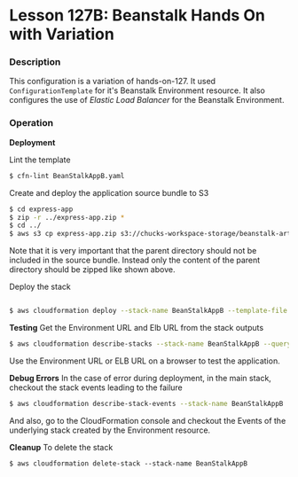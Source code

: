 # Lesson 127B: Beanstalk Hands On with Variation

### Description

This configuration is a variation of hands-on-127.
It used `ConfigurationTemplate` for it's Beanstalk Environment resource.
It also configures the use of _Elastic Load Balancer_ for the Beanstalk Environment.

### Operation

**Deployment**

Lint the template

```bash
$ cfn-lint BeanStalkAppB.yaml
```

Create and deploy the application source bundle to S3

```bash
$ cd express-app
$ zip -r ../express-app.zip *
$ cd ../
$ aws s3 cp express-app.zip s3://chucks-workspace-storage/beanstalk-artifacts/express-app.zip
```

Note that it is very important that the parent directory should not be included in the source bundle.
Instead only the content of the parent directory should be zipped like shown above.

Deploy the stack

```bash

$ aws cloudformation deploy --stack-name BeanStalkAppB --template-file BeanStalkAppB.yaml --capabilities CAPABILITY_NAMED_IAM
```

**Testing**
Get the Environment URL and Elb URL from the stack outputs

```bash
$ aws cloudformation describe-stacks --stack-name BeanStalkAppB --query "Stacks[0].Outputs" --no-cli-pager
```

Use the Environment URL or ELB URL on a browser to test the application.

**Debug Errors**
In the case of error during deployment, in the main stack, checkout the stack events leading to the failure

```bash
$ aws cloudformation describe-stack-events --stack-name BeanStalkAppB
```

And also, go to the CloudFormation console and checkout the Events of the underlying stack created by the Environment resource.

**Cleanup**
To delete the stack

```
$ aws cloudformation delete-stack --stack-name BeanStalkAppB
```
